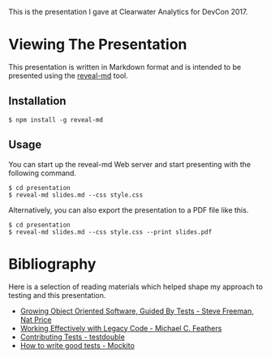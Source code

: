 This is the presentation I gave at Clearwater Analytics for DevCon 2017.

# Viewing The Presentation
This presentation is written in Markdown format and is intended to be presented using the [reveal-md](https://github.com/webpro/reveal-md) tool.

## Installation
    $ npm install -g reveal-md

## Usage
You can start up the reveal-md Web server and start presenting with the following command.

    $ cd presentation
    $ reveal-md slides.md --css style.css

Alternatively, you can also export the presentation to a PDF file like this.

    $ cd presentation
    $ reveal-md slides.md --css style.css --print slides.pdf

# Bibliography
Here is a selection of reading materials which helped shape my approach to testing and this presentation.

* [Growing Object Oriented Software, Guided By Tests - Steve Freeman, Nat Price](http://www.growing-object-oriented-software.com/)
* [Working Effectively with Legacy Code - Michael C. Feathers](https://www.amazon.com/Working-Effectively-Legacy-Michael-Feathers/dp/0131177052)
* [Contributing Tests - testdouble](https://github.com/testdouble/contributing-tests/wiki)
* [How to write good tests - Mockito](https://github.com/mockito/mockito/wiki/How-to-write-good-tests)
